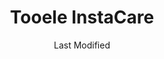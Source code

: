 ---
layout: location-page
date: Last Modified
description: "Local COVID-19 testing is available at Tooele InstaCare in Tooele, Utah, USA."
permalink: "locations/utah/tooele/tooele-instacare/"
tags:
  - locations
  - utah
title: Tooele InstaCare
uniqueName: tooele-instacare
state: Utah
stateAbbr: UT
hood: "Tooele"
address: "777 N Main St"
city: "Tooele"
zip: "84074"
zipsNearby: "84003 84004 84006 84010 84011 84054 84087 84013 84014 84015 84016 84056 84075 84089 84017 84024 84307 84020 84022 84310 84626 84628 84025 84633 84029 84032 84033 84315 84317 84036 84061 84037 84040 84041 84005 84043 84045 84044 84047 84049 84645 84018 84050 84201 84244 84401 84402 84403 84404 84405 84407 84408 84409 84412 84414 84415 84057 84058 84059 84097 84060 84068 84098 84651 84042 84062 84601 84602 84603 84604 84605 84606 84065 84095 84096 84067 84069 84653 84101 84102 84103 84104 84105 84106 84107 84108 84109 84110 84111 84112 84113 84114 84115 84116 84117 84118 84119 84120 84121 84122 84123 84124 84125 84126 84127 84128 84129 84130 84131 84132 84133 84134 84136 84138 84139 84141 84143 84145 84147 84148 84150 84151 84152 84157 84158 84165 84170 84171 84180 84184 84189 84190 84199 84070 84090 84091 84092 84093 84094 84655 84660 84663 84664 84071 84074 84080 84082 84081 84084 84088 84340 84144" 
mapUrl: "http://maps.apple.com/?q=Tooele+InstaCare&address=777+N+Main+St,Tooele,Utah,84074"
locationType: Drive-thru
phone: "435-228-1200"
website: "https://intermountainhealthcare.org/locations/tooele-instacare/"
onlineBooking: undefined
closed: undefined
closedUpdate: April 18th, 2020
notes: "Requires phone screen."
days: Everyday
hours: 9AM-5PM
ctaMessage: Learn more
ctaUrl: "https://intermountainhealthcare.org/locations/tooele-instacare/"
---